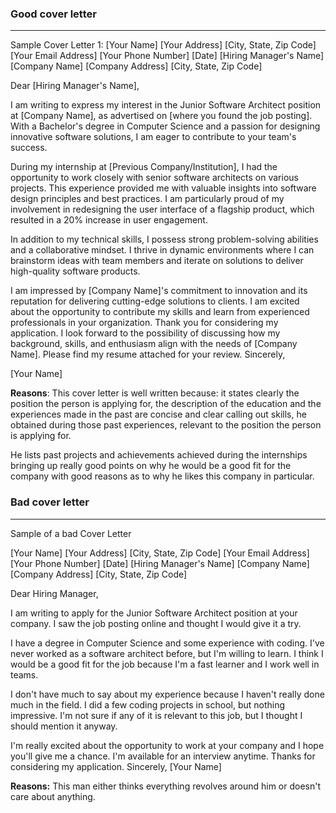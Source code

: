 ### Good cover letter
----
Sample Cover Letter 1:
[Your Name] [Your Address] [City, State, Zip Code] [Your Email Address] [Your Phone Number] [Date]
[Hiring Manager's Name] [Company Name] [Company Address] [City, State, Zip Code]

Dear [Hiring Manager's Name],

I am writing to express my interest in the Junior Software Architect position at [Company Name], as advertised on [where you found the job posting]. With a Bachelor's degree in Computer Science and a passion for designing innovative software solutions, I am eager to contribute to your team's success.

During my internship at [Previous Company/Institution], I had the opportunity to work closely with senior software architects on various projects. This experience provided me with valuable insights into software design principles and best practices. I am particularly proud of my involvement in redesigning the user interface of a flagship product, which resulted in a 20% increase in user engagement.

In addition to my technical skills, I possess strong problem-solving abilities and a collaborative mindset. I thrive in dynamic environments where I can brainstorm ideas with team members and iterate on solutions to deliver high-quality software products.

I am impressed by [Company Name]'s commitment to innovation and its reputation for delivering cutting-edge solutions to clients. I am excited about the opportunity to contribute my skills and learn from experienced professionals in your organization.
Thank you for considering my application. I look forward to the possibility of discussing how my background, skills, and enthusiasm align with the needs of [Company Name]. Please find my resume attached for your review.
Sincerely, 

[Your Name]

**Reasons**: 
This cover letter is well written because: it states clearly the position the person is applying for, the description of the education and the experiences made in the past are concise and clear calling out skills, he obtained during those past experiences, relevant to the position the person is applying for. 

He lists past projects and achievements achieved during the internships bringing up really good points on why he would be a good fit for the company with good reasons as to why he likes this company in particular.
### Bad cover letter
---
Sample of a bad Cover Letter 

[Your Name] [Your Address] [City, State, Zip Code] [Your Email Address] [Your Phone Number] [Date]
[Hiring Manager's Name] [Company Name] [Company Address] [City, State, Zip Code]

Dear Hiring Manager,

I am writing to apply for the Junior Software Architect position at your company. I saw the job posting online and thought I would give it a try.

I have a degree in Computer Science and some experience with coding. I've never worked as a software architect before, but I'm willing to learn. I think I would be a good fit for the job because I'm a fast learner and I work well in teams.

I don't have much to say about my experience because I haven't really done much in the field. I did a few coding projects in school, but nothing impressive. I'm not sure if any of it is relevant to this job, but I thought I should mention it anyway.

I'm really excited about the opportunity to work at your company and I hope you'll give me a chance. I'm available for an interview anytime.
Thanks for considering my application.
Sincerely, [Your Name]

**Reasons:**
This man either thinks everything revolves around him or doesn't care about anything.